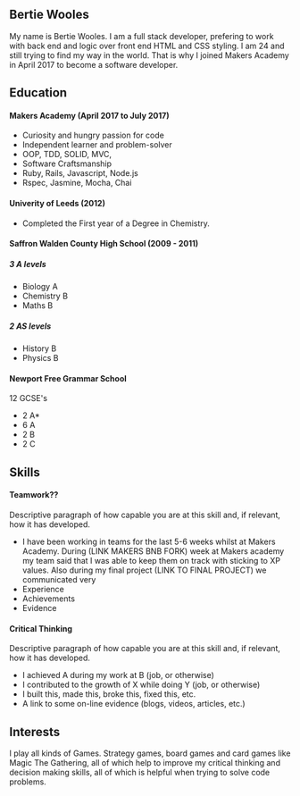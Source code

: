 ## Bertie Wooles

My name is Bertie Wooles. I am a full stack developer, prefering to work with back end and logic over front end HTML and CSS styling. I am 24 and still trying to find my way in the world. That is why I joined Makers Academy in April 2017 to become a software developer.
## Education

#### Makers Academy (April 2017 to July 2017)

- Curiosity and hungry passion for code
- Independent learner and problem-solver
- OOP, TDD, SOLID, MVC,
- Software Craftsmanship
- Ruby, Rails, Javascript, Node.js
- Rspec, Jasmine, Mocha, Chai

#### Univerity of Leeds (2012)

- Completed the First year of a Degree in Chemistry.

#### Saffron Walden County High School (2009 - 2011)
##### 3 A levels
- Biology A 
- Chemistry B
- Maths B
##### 2 AS levels
- History B
- Physics B

#### Newport Free Grammar School 
12 GCSE's 
- 2 A* 
- 6 A
- 2 B
- 2 C

## Skills

#### Teamwork?? 

Descriptive paragraph of how capable you are at this skill and, if relevant, how it has developed.
- I have been working in teams for the last 5-6 weeks whilst at Makers Academy. During (LINK MAKERS BNB FORK) week at Makers academy my team said that I was able to keep them on track with sticking to XP values. Also during my final project (LINK TO FINAL PROJECT) we communicated very 
- Experience
- Achievements
- Evidence

#### Critical Thinking

Descriptive paragraph of how capable you are at this skill and, if relevant, how it has developed.

- I achieved A during my work at B (job, or otherwise)
- I contributed to the growth of X while doing Y (job, or otherwise)
- I built this, made this, broke this, fixed this, etc.
- A link to some on-line evidence (blogs, videos, articles, etc.)


## Interests
I play all kinds of Games. Strategy games, board games and card games like Magic The Gathering, all of which help to improve my critical thinking and decision making skills, all of which is helpful when trying to solve code problems. 
